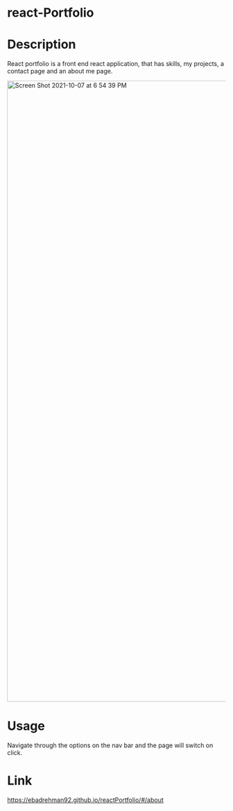 # react-Portfolio

# Description
React portfolio is a front end react application, that has skills, my projects, a contact page and an about me page.

<img width="1432" alt="Screen Shot 2021-10-07 at 6 54 39 PM" src="https://user-images.githubusercontent.com/64440230/136473141-8d9c160b-4077-4d0b-9075-3a8dba7e29d5.png">

# Usage
Navigate through the options on the nav bar and the page will switch on click. 

# Link
https://ebadrehman92.github.io/reactPortfolio/#/about
